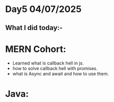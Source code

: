# Day5 04/07/2025

## What I did today:-

# MERN Cohort:
- Learned what is callback hell in js.
- how to solve callback hell with promises.
- what is Async and await and how to use them.



# Java:







